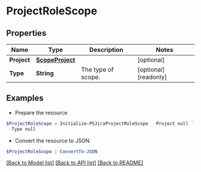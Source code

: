# ProjectRoleScope
## Properties

Name | Type | Description | Notes
------------ | ------------- | ------------- | -------------
**Project** | [**ScopeProject**](ScopeProject.md) |  | [optional] 
**Type** | **String** | The type of scope. | [optional] [readonly] 

## Examples

- Prepare the resource
```powershell
$ProjectRoleScope = Initialize-PSJiraProjectRoleScope  -Project null `
 -Type null
```

- Convert the resource to JSON
```powershell
$ProjectRoleScope | ConvertTo-JSON
```

[[Back to Model list]](../README.md#documentation-for-models) [[Back to API list]](../README.md#documentation-for-api-endpoints) [[Back to README]](../README.md)


